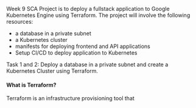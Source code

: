 Week 9
SCA Project is to deploy a fullstack application to Google Kubernetes Engine using Terraform. The project will involve the following resources:
* a database in a private subnet
* a Kubernetes cluster
* manifests for deploying frontend and API applications
* Setup CI/CD to deploy application to Kubernetes

Task 1 and 2: Deploy a database in a private subnet and create a Kubernetes Cluster using Terraform.

#### What is Terraform?
Terraform is an infrastructure provisioning tool that